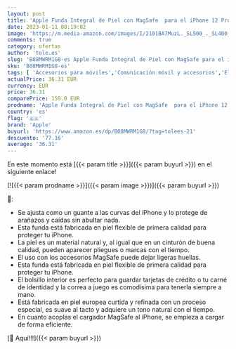 ```yaml
---
layout: post
title: 'Apple Funda Integral de Piel con MagSafe  para el iPhone 12 Pro MAX  - Azul báltico'
date: 2023-01-11 08:19:02
image: 'https://m.media-amazon.com/images/I/2101BA7MuzL._SL500_._SL400_.jpg'
comments: true
category: ofertas
author: 'tole.es'
slug: 'B08MWRM1G8-es Apple Funda Integral de Piel con MagSafe para el iPhone 12...'
sku: 'B08MWRM1G8-es'
tags: [ 'Accesorios para móviles','Comunicación móvil y accesorios','Electrónica','Fundas calcetín para móviles','Fundas y carcasas para teléfonos móviles','apple','iphone','🇪🇸', ]
actualPrice: 36.31 EUR
currency: EUR
price: 36.31
comparePrice: 159.0 EUR
prodname: 'Apple Funda Integral de Piel con MagSafe  para el iPhone 12 Pro MAX  - Azul báltico'
country: 'es'
flag: '🇪🇸'
brand: 'Apple'
buyurl: 'https://www.amazon.es/dp/B08MWRM1G8/?tag=tolees-21'
descuento: '77.16'
average: '36.31'
---
```


En este momento está [{{< param title >}}]({{< param buyurl >}}) en el siguiente enlace!

[![{{< param prodname >}}]({{< param image >}})]({{< param buyurl >}})

🔎:

- Se ajusta como un guante a las curvas del iPhone y lo protege de arañazos y caídas sin abultar nada.
- Esta funda está fabricada en piel flexible de primera calidad para proteger tu iPhone.
- La piel es un material natural y, al igual que en un cinturón de buena calidad, pueden aparecer pliegues o marcas con el tiempo.
- El uso con los accesorios MagSafe puede dejar ligeras huellas.
- Esta funda está fabricada en piel flexible de primera calidad para proteger tu iPhone.
- El bolsillo interior es perfecto para guardar tarjetas de crédito o tu carné de identidad y la correa a juego es comodísima para tenerla siempre a mano.
- Está fabricada en piel europea curtida y refinada con un proceso especial, es suave al tacto y adquiere un tono natural con el tiempo.
- En cuanto acoplas el cargador MagSafe al iPhone, se empieza a cargar de forma eficiente.

[🛒 Aquí!!!]({{< param buyurl >}})
